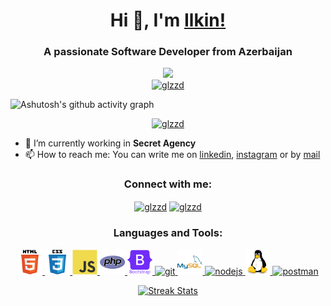 <h1 align="center">Hi 👋, I'm <a href="https://www.linkedin.com/in/guluzvde/">Ilkin!</a></h1>
<h3 align="center">A passionate Software Developer from Azerbaijan</h3>

<div align="center">
  <a href="https://u8views.com/github/glzzd"><img src="https://u8views.com/api/v1/github/profiles/35573364/views/day-week-month-total-count.svg"></a>
</div>

<div align="center">
  <a href="https://buymeacoffee.com/ilkinjs"> <img src="https://cdn.buymeacoffee.com/buttons/v2/default-yellow.png" height="40" width="140" alt="glzzd" /></a>
</div>

![Ashutosh's github activity graph](https://github-readme-activity-graph.vercel.app/graph?username=glzzd&theme=tokyo-night)

<p align="center"> <a href="https://github.com/ryo-ma/github-profile-trophy"><img src="https://github-profile-trophy.vercel.app/?username=glzzd&theme=onedark&row=2&column=3" alt="glzzd" /></a> </p>

- 🔭 I’m currently working in **Secret Agency** 
- 📫 How to reach me: You can write me on [linkedin](https://www.linkedin.com/in/guluzvde), [instagram](https://www.instagram.com/1lkin.js) or by [mail](mailto:theglzdilkin@gmail.com)


<h3 align="center">Connect with me:</h3>
<p align="center">
  <a href="https://linkedin.com/in/guluzvde" target="blank"><img align="center" src="https://raw.githubusercontent.com/rahuldkjain/github-profile-readme-generator/master/src/images/icons/Social/linked-in-alt.svg" alt="glzzd" height="30" width="40" /></a>
  <a href="https://instagram.com/1lkin.js" target="blank"><img align="center" src="https://raw.githubusercontent.com/rahuldkjain/github-profile-readme-generator/master/src/images/icons/Social/instagram.svg" alt="glzzd" height="30" width="40" /></a>
</p>

<h3 align="center">Languages and Tools:</h3>
<p align="center">
  <a href="https://www.w3.org/html/" target="_blank"> <img src="https://raw.githubusercontent.com/devicons/devicon/master/icons/html5/html5-original-wordmark.svg" alt="html5" width="40" height="40"/> </a>
  <a href="https://www.w3schools.com/css/" target="_blank"> <img src="https://raw.githubusercontent.com/devicons/devicon/master/icons/css3/css3-original-wordmark.svg" alt="css3" width="40" height="40"/> </a>
  <a href="https://developer.mozilla.org/en-US/docs/Web/JavaScript" target="_blank"> <img src="https://raw.githubusercontent.com/devicons/devicon/master/icons/javascript/javascript-original.svg" alt="javascript" width="40" height="40"/> </a>
  <a href="https://www.php.net" target="_blank"> <img src="https://raw.githubusercontent.com/devicons/devicon/master/icons/php/php-original.svg" alt="php" width="40" height="40"/> </a>
  <a href="https://getbootstrap.com" target="_blank"> <img src="https://raw.githubusercontent.com/devicons/devicon/master/icons/bootstrap/bootstrap-plain-wordmark.svg" alt="bootstrap" width="40" height="40"/> </a>
  <a href="https://git-scm.com/" target="_blank"> <img src="https://www.vectorlogo.zone/logos/git-scm/git-scm-icon.svg" alt="git" width="40" height="40"/> </a>
  <a href="https://www.mysql.com/" target="_blank"> <img src="https://raw.githubusercontent.com/devicons/devicon/master/icons/mysql/mysql-original-wordmark.svg" alt="mysql" width="40" height="40"/> </a>
  <a href="https://nodejs.org/" target="_blank"> <img src="https://images.g2crowd.com/uploads/product/image/large_detail/large_detail_f0b606abb6d19089febc9faeeba5bc05/nodejs-development-services.png" alt="nodejs" height="40"/> </a>
  <a href="https://www.linux.org/" target="_blank"> <img src="https://raw.githubusercontent.com/devicons/devicon/master/icons/linux/linux-original.svg" alt="linux" width="40" height="40"/> </a>
  <a href="https://postman.com" target="_blank"> <img src="https://www.vectorlogo.zone/logos/getpostman/getpostman-icon.svg" alt="postman" width="40" height="40"/> </a>
</p>



<div align="center">
    <a href="https://github.com/DenverCoder1/github-readme-streak-stats" target="_blank">
      <img src="https://github-readme-streak-stats.herokuapp.com/?user=glzzd&theme=dark" alt="Streak Stats" />
    </a>
</div>

